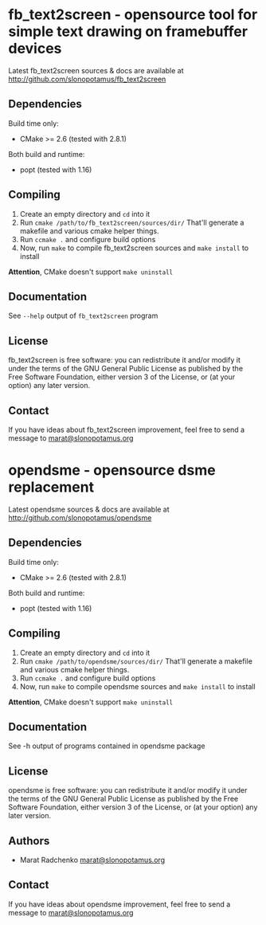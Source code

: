 fb_text2screen - opensource tool for simple text drawing on framebuffer devices
======================================
Latest fb_text2screen sources & docs are available
at <http://github.com/slonopotamus/fb_text2screen>

Dependencies
------------
Build time only:

 -  CMake >= 2.6 (tested with 2.8.1)

Both build and runtime:

 -  popt (tested with 1.16)
 
Compiling
---------
1. Create an empty directory and `cd` into it
2. Run `cmake /path/to/fb_text2screen/sources/dir/`
That'll generate a makefile and various cmake helper things.
3. Run `ccmake .` and configure build options
4. Now, run `make` to compile fb_text2screen sources and `make install` to install

**Attention**, CMake doesn't support `make uninstall`

Documentation
-------------
See `--help` output of `fb_text2screen` program

License
-------
fb_text2screen is free software: you can redistribute it and/or modify
it under the terms of the GNU General Public License as published by
the Free Software Foundation, either version 3 of the License, or
(at your option) any later version.

Contact
-------
If you have ideas about fb_text2screen improvement, feel
free to send a message to <marat@slonopotamus.org>


opendsme - opensource dsme replacement
======================================
Latest opendsme sources & docs are available
at <http://github.com/slonopotamus/opendsme>

Dependencies
------------
Build time only:

 -  CMake >= 2.6 (tested with 2.8.1)

Both build and runtime:

 -  popt (tested with 1.16)

Compiling
---------
1. Create an empty directory and `cd` into it
2. Run `cmake /path/to/opendsme/sources/dir/`
That'll generate a makefile and various cmake helper things.
3. Run `ccmake .` and configure build options
4. Now, run `make` to compile opendsme sources and `make install` to install

**Attention**, CMake doesn't support `make uninstall`

Documentation
-------------
See -h output of programs contained in opendsme package

License
-------
opendsme is free software: you can redistribute it and/or modify
it under the terms of the GNU General Public License as published by
the Free Software Foundation, either version 3 of the License, or
(at your option) any later version.

Authors
-------
 -  Marat Radchenko <marat@slonopotamus.org>

Contact
-------
If you have ideas about opendsme improvement, feel
free to send a message to <marat@slonopotamus.org>
